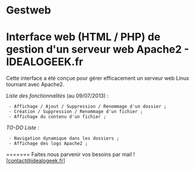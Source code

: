 Gestweb
=======

Interface web (HTML / PHP) de gestion d'un serveur web Apache2 - IDEALOGEEK.fr
=======

Cette interface a été conçue pour gérer efficacement un serveur web Linux tournant avec Apache2.



*Liste des fonctionnalités* (au 09/07/2013) :
````````````````````````````````````````
 - Affichage / Ajout / Suppression / Renommage d'un dossier ;
 - Création / Suppression / Renommage d'un fichier ;
 - Affichage du contenu d'un fichier ;
````````````````````````````````````````
 
*TO-DO Liste* :
````````````````````````````````````````
 - Navigation dynamique dans les dossiers ;
 - Affichage des logs Apache2 ;
````````````````````````````````````````

=======
Faites nous parvenir vos besoins par mail ! [contact@idealogeek.fr]

